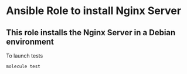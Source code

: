 Ansible Role to install Nginx Server
====================================

## This role installs the Nginx Server in a Debian environment

To launch tests

```bash
molecule test
```
